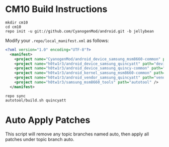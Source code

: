 CM10 Build Instructions
=======================
```
mkdir cm10
cd cm10
repo init -u git://github.com/CyanogenMod/android.git -b jellybean
```

Modify your `.repo/local_manifest.xml` as follows:

```xml
<?xml version="1.0" encoding="UTF-8"?>
  <manifest>
    <project name="CyanogenMod/android_device_samsung_msm8660-common" path="device/samsung/msm8660-common" />
    <project name="h0tw1r3/android_device_samsung_quincyatt" path="device/samsung/quincyatt" />
    <project name="h0tw1r3/android_device_samsung_quincy-common" path="device/samsung/quincy-common" />
    <project name="h0tw1r3/android_kernel_samsung_msm8660-common" path="kernel/samsung/msm8660-common" revision="jb-test" />
    <project name="h0tw1r3/android_vendor_samsung_quincyatt" path="vendor/samsung/quincyatt" />
    <project name="h0tw1r3/samsung_msm8660_tools" path="autotool" />
  </manifest>
```

```
repo sync
autotool/build.sh quincyatt
```


Auto Apply Patches
==================
This script will remove any topic branches named auto, then apply all patches under topic branch auto.
